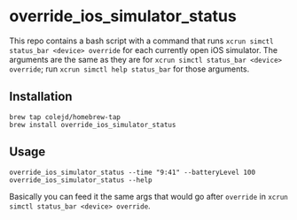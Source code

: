 # override_ios_simulator_status

This repo contains a bash script with a command that runs `xcrun simctl status_bar <device> override` for each currently open iOS simulator. The arguments are the same as they are for `xcrun simctl status_bar <device> override`; run `xcrun simctl help status_bar` for those arguments.
	

## Installation

```
brew tap colejd/homebrew-tap
brew install override_ios_simulator_status
```

## Usage

```
override_ios_simulator_status --time "9:41" --batteryLevel 100
override_ios_simulator_status --help
```

Basically you can feed it the same args that would go after `override` in `xcrun simctl status_bar <device> override`.